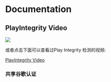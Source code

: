 
# Documentation

## PlayIntegrity Video
[![](https://github-cloud-phone.oss-cn-hangzhou.aliyuncs.com/PlayIntegrity/Play.png)](https://github-cloud-phone.oss-cn-hangzhou.aliyuncs.com/PlayIntegrity/PlayIntegrity.mp4)

或者点击下面可以查看过Play Integrity 检测的视频:

[PlayIntegrity Video](https://github-cloud-phone.oss-cn-hangzhou.aliyuncs.com/PlayIntegrity/PlayIntegrity.mp4)

### 共享谷歌认证
